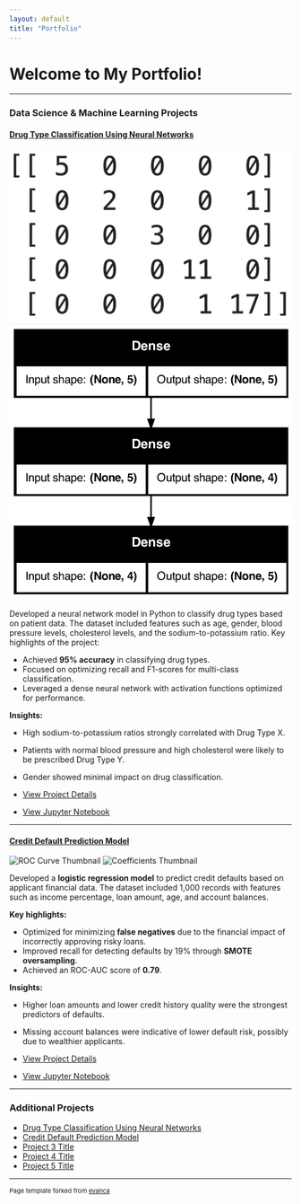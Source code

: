 ```yaml
---
layout: default
title: "Portfolio"
---
```


<head>
  <link rel="stylesheet" href="assets/styles/styles.css">
</head>

# Welcome to My Portfolio!

---

### **Data Science & Machine Learning Projects**

#### [Drug Type Classification Using Neural Networks](./projects/project-drug-classification/project-details.md)

<div class="image-container">
  <img src="images/confusion_matrix.png" alt="Confusion Matrix Thumbnail" />
  <img src="images/model_architecture.png" alt="Model Architecture" />
</div>

Developed a neural network model in Python to classify drug types based on patient data. The dataset included features such as age, gender, blood pressure levels, cholesterol levels, and the sodium-to-potassium ratio. Key highlights of the project:

- Achieved **95% accuracy** in classifying drug types.
- Focused on optimizing recall and F1-scores for multi-class classification.
- Leveraged a dense neural network with activation functions optimized for performance.

**Insights:**
- High sodium-to-potassium ratios strongly correlated with Drug Type X.
- Patients with normal blood pressure and high cholesterol were likely to be prescribed Drug Type Y.
- Gender showed minimal impact on drug classification.

- [View Project Details](./projects/project-drug-classification/project-details.md)
- [View Jupyter Notebook](./projects/project-drug-classification/project-drug-classification.html)

---

#### [Credit Default Prediction Model](./projects/project-credit-default/project-details.md)

<div class="image-container">
  <img src="images/credit_default_roc_curve.png" alt="ROC Curve Thumbnail" />
  <img src="images/credit_default_coefficients.png" alt="Coefficients Thumbnail" />
</div>

Developed a **logistic regression model** to predict credit defaults based on applicant financial data. The dataset included 1,000 records with features such as income percentage, loan amount, age, and account balances.

**Key highlights:**
- Optimized for minimizing **false negatives** due to the financial impact of incorrectly approving risky loans.
- Improved recall for detecting defaults by 19% through **SMOTE oversampling**.
- Achieved an ROC-AUC score of **0.79**.

**Insights:**
- Higher loan amounts and lower credit history quality were the strongest predictors of defaults.
- Missing account balances were indicative of lower default risk, possibly due to wealthier applicants.

- [View Project Details](./projects/project-credit-default/project-details.md)
- [View Jupyter Notebook](./projects/project-credit-default/project-credit-default.html)

---

### **Additional Projects**

- [Drug Type Classification Using Neural Networks](./projects/project-drug-classification/project-details.md)
- [Credit Default Prediction Model](./projects/project-credit-default/project-details.md)
- [Project 3 Title](http://example.com/)
- [Project 4 Title](http://example.com/)
- [Project 5 Title](http://example.com/)

---

<p style="font-size:11px">Page template forked from <a href="https://github.com/evanca/quick-portfolio">evanca</a></p>
<!-- Remove above link if you don't want to attribute -->
